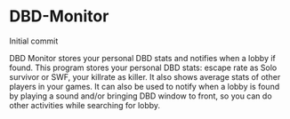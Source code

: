 # DBD-Monitor
Initial commit

DBD Monitor stores your personal DBD stats and notifies when a lobby if found.
This program stores your personal DBD stats: escape rate as Solo survivor or SWF, your killrate as killer. It also shows average stats of other players in your games.
It can also be used to notify when a lobby is found by playing a sound and/or bringing DBD window to front, so you can do other activities while searching for lobby.
